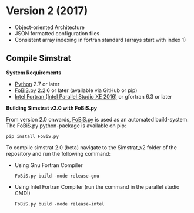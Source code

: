 # Version 2 (2017)
- Object-oriented Architecture
- JSON formatted configuration files
- Consistent array indexing in fortran standard (arrays start with index 1)


## Compile Simstrat

**System Requirements**

- [Python](https://www.python.org/) 2.7 or later
- [FoBiS.py](https://github.com/szaghi/FoBiS) 2.2.6 or later (available via GitHub or pip)
- [Intel Fortran (Intel Parallel Studio XE 2016)](https://software.intel.com/en-us/parallel-studio-xe/choose-download) or gfortran 6.3 or later


**Building Simstrat v2.0 with FoBiS.py**

From version 2.0 onwards, [FoBiS.py](https://github.com/szaghi/FoBiS) is used as an automated build-system. The FoBiS.py python-package is available on pip:

```
pip install FoBiS.py
```

To compile simstrat 2.0 (beta) navigate to the Simstrat_v2 folder of the repository and run the following command:

- Using Gnu Fortran Compiler

  ```
  FoBiS.py build -mode release-gnu
  ```

- Using Intel Fortran Compiler (run the command in the parallel studio CMD!)

  ```
  FoBiS.py build -mode release-intel
  ```